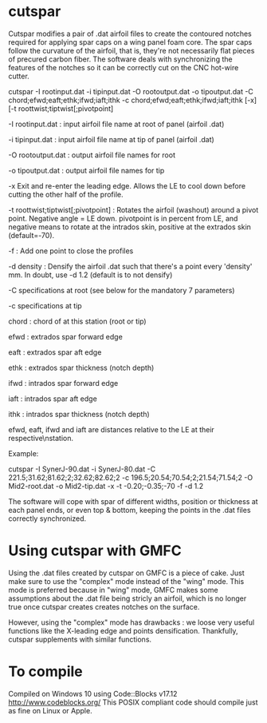 # cutspar
Cutspar modifies a pair of .dat airfoil files to create the contoured notches required for applying spar caps on a wing panel foam core. The spar caps follow the curvature of the airfoil, that is, they're not necessarily flat pieces of precured carbon fiber. The software deals with synchronizing the features of the notches so it can be correctly cut on the CNC hot-wire cutter.

cutspar -I rootinput.dat -i tipinput.dat -O rootoutput.dat -o tipoutput.dat -C chord;efwd;eaft;ethk;ifwd;iaft;ithk -c chord;efwd;eaft;ethk;ifwd;iaft;ithk [-x] [-t roottwist;tiptwist[;pivotpoint]

-I rootinput.dat : input airfoil file name at root of panel (airfoil .dat)

-i tipinput.dat  : input airfoil file name at tip of panel (airfoil .dat)

-O rootoutput.dat : output airfoil file names for root

-o tipoutput.dat : output airfoil file names for tip

-x Exit and re-enter the leading edge. Allows the LE to cool down before cutting the other half of the profile.

-t roottwist;tiptwist[;pivotpoint] : Rotates the airfoil (washout) around a pivot point. Negative angle = LE down. pivotpoint is in percent from LE, and negative means to rotate at the intrados skin, positive at the extrados skin (default=-70).

-f : Add one point to close the profiles

-d density : Densify the airfoil .dat such that there's a point every 'density' mm. In doubt, use -d 1.2  (default is to not densify)

-C specifications at root (see below for the mandatory 7 parameters)

-c specifications at tip

  chord : chord of at this station (root or tip)

  efwd : extrados spar forward edge
  
  eaft : extrados spar aft edge
  
  ethk : extrados spar thickness (notch depth)
  
  ifwd : intrados spar forward edge
  
  iaft : intrados spar aft edge
  
  ithk : intrados spar thickness (notch depth)
  

efwd, eaft, ifwd and iaft are distances relative to the LE at their respective\nstation.

Example:

cutspar -I SynerJ-90.dat -i SynerJ-80.dat -C 221.5;31.62;81.62;2;32.62;82.62;2 -c 196.5;20.54;70.54;2;21.54;71.54;2 -O Mid2-root.dat -o Mid2-tip.dat -x -t -0.20;-0.35;-70 -f -d 1.2

The software will cope with spar of different widths, position or thickness at each panel ends, or even top & bottom, keeping the points in the .dat files correctly synchronized.

# Using cutspar with GMFC
Using the .dat files created by cutspar on GMFC is a piece of cake. Just make sure to use the "complex" mode instead of the "wing" mode. This mode is preferred because in "wing" mode, GMFC makes some assumptions about the .dat file being stricly an airfoil, which is no longer true once cutspar creates creates notches on the surface.

However, using the "complex" mode has drawbacks : we loose very useful functions like the X-leading edge and points densification. Thankfully, cutspar supplements with similar functions.


# To compile
Compiled on Windows 10 using Code::Blocks v17.12 http://www.codeblocks.org/ 
This POSIX compliant code should compile just as fine on Linux or Apple.
